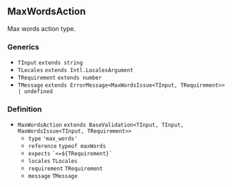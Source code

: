 MaxWordsAction
--------------

Max words action type.

### Generics

*   `TInput` `extends string`
*   `TLocales` `extends Intl.LocalesArgument`
*   `TRequirement` `extends number`
*   `TMessage` `extends ErrorMessage<MaxWordsIssue<TInput, TRequirement>> | undefined`

### Definition

*   `MaxWordsAction` `extends BaseValidation<TInput, TInput, MaxWordsIssue<TInput, TRequirement>>`
    *   `type` `'max_words'`
    *   `reference` `typeof maxWords`
    *   `expects` `` `<=${TRequirement}` ``
    *   `locales` `TLocales`
    *   `requirement` `TRequirement`
    *   `message` `TMessage`